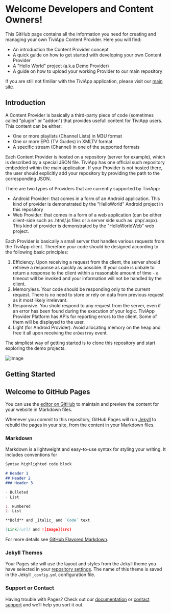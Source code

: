 # Welcome Developers and Content Owners!

This GitHub page contains all the information you need for creating and managing your own TiviApp Content Provider. 
Here you will find:
- An introduction the Content Provider concept
- A quick guide on how to get started with developing your own Content Provider
- A "Hello World" project (a.k.a Demo Provider)
- A guide on how to upload your working Provider to our main repository
 
 If you are still not fimiliar with the TiviApp application, please visit our [main site](https://tiviapp.cloudaccess.host).
 
## Introduction
 
 A Content Provider is basically a third-party piece of code (sometimes called "plugin" or "addon") that provides usefull content for TiviApp users. This content can be either:
 - One or more playlists (Channel Lists) in M3U format
 - One or more EPG (TV Guides) in XMLTV format
 - A specific stream (Channel) in one of the supported formats 
 
 Each Content Provider is hosted on a repository (server for example), which is described by a special JSON file. TiviApp has one official such repository embedded within the main application. If your Provider is not hosted there, the user should explicitly add your repository by providing the path to the corresponding JSON.
 
 There are two types of Providers that are currently supported by TiviApp:
 - Android Provider: that comes in a form of an Android application. This kind of provider is demonstrated by the "HelloWorld" Android project in this repository
 - Web Provider: that comes in a form of a web application (can be either client-side such as .html/.js files or a server side such as .php/.aspx). This kind of provider is demonstrated by the "HelloWorldWeb" web project.
 
 Each Provider is basically a small server that handles various requests from the TiviApp client. Therefore your code should be designed according to the following basic principles:
 1. Efficiency. Upon receiving a request from the client, the server should retrieve a response as quickly as possible. If your code is unbale to return a response to the client within a reasonable amount of time - a timeout will be invoked and your information will not be handled by the client.
 2. Memoryless. Your code should be responding only to the current request. There is no need to store or rely on data from previous request as it most likely irrelevant.
 3. Responsive. You shold respond to any request from the server, even if an error has been found during the execution of your logic. TiviApp Provider Platform has APIs for reporting errors to the client. Some of them will be displayed to the user.
 4. Light (for Android Provider). Avoid allocating memory on the heap and free it all upon receiving the ```onDestroy``` event.
 
 The simpliest way of getting started is to clone this repository and start exploring the demo projects. 
 
 ![Image](https://github.com/montezumba/TiviAppDev/raw/master/Resources/drama_fullscreen.PNG)

## Getting Started


## Welcome to GitHub Pages

You can use the [editor on GitHub](https://github.com/montezumba/TiviAppDev/edit/master/README.md) to maintain and preview the content for your website in Markdown files.

Whenever you commit to this repository, GitHub Pages will run [Jekyll](https://jekyllrb.com/) to rebuild the pages in your site, from the content in your Markdown files.

### Markdown

Markdown is a lightweight and easy-to-use syntax for styling your writing. It includes conventions for

```markdown
Syntax highlighted code block

# Header 1
## Header 2
### Header 3

- Bulleted
- List

1. Numbered
2. List

**Bold** and _Italic_ and `Code` text

[Link](url) and ![Image](src)
```

For more details see [GitHub Flavored Markdown](https://guides.github.com/features/mastering-markdown/).

### Jekyll Themes

Your Pages site will use the layout and styles from the Jekyll theme you have selected in your [repository settings](https://github.com/montezumba/TiviAppDev/settings). The name of this theme is saved in the Jekyll `_config.yml` configuration file.

### Support or Contact

Having trouble with Pages? Check out our [documentation](https://help.github.com/categories/github-pages-basics/) or [contact support](https://github.com/contact) and we’ll help you sort it out.
